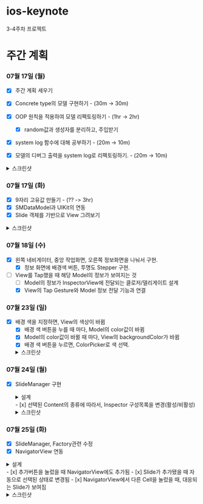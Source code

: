 # ios-keynote
3-4주차 프로젝트

# 주간 계획

### 07월 17일 (월)

- [x] 주간 계획 세우기
- [x] Concrete type의 모델 구현하기 - (30m -> 30m)
- [x] OOP 원칙을 적용하여 모델 리펙토링하기 - (1hr -> 2hr)
    - [x] random값과 생성자를 분리하고, 주입받기

- [x] system log 함수에 대해 공부하기 - (20m -> 10m)
- [x] 모델의 디버그 출력을 system log로 리펙토링하기. - (20m -> 10m)


<details>
    <summary>스크린샷</summary>
    <img width="800" alt="image" src="https://github.com/softeerbootcamp-2nd/ios-keynote/assets/46219689/888491e8-4afa-4e29-a97e-f7e00364746b">
    
</details>

### 07월 17일 (화)

- [x] 9자리 고유값 만들기 - (?? -> 3hr)
- [x] SMDataModel과 UIKit의 연동
- [x] Slide 객체를 기반으로 View 그려보기

<details>
    <summary>스크린샷</summary>
    <img width="500" alt="image" src="https://user-images.githubusercontent.com/46219689/254361875-6c05f37c-6079-4a0a-a0e3-9c50510962bf.png">
</details>

### 07월 18일 (수)

- [x] 왼쪽 네비게이터, 중앙 작업화면, 오른쪽 정보화면을 나눠서 구현.
  - [x] 정보 화면에 배경색 버튼, 투명도 Stepper 구현.
- [ ] View를 Tap했을 때 해당 Model의 정보가 보여지는 것
    - [ ] Model의 정보가 InspectorView에 전달되는 클로저/델리게이트 설계
    - [x] View의 Tap Gesture와 Model 정보 전달 기능과 연결
    
### 07월 23일 (일)
- [x] 배경 색을 지정하면, View의 색상이 바뀜
    - [x] 배경 색 버튼을 누를 때 마다, Model의 color값이 바뀜
    - [x] Model의 color값이 바뀔 때 마다, View의 backgroundColor가 바뀜
    - [x] 배경 색 버튼을 누르면, ColorPicker로 색 선택.
    <details>
    <summary>스크린샷</summary>
    <img width=500; src="https://github.com/sseungmn/ios-keynote/assets/46219689/1308ef3f-2295-4de6-830f-90e93c53d055">
    </details>

### 07월 24일 (월)
- [x] SlideManager 구현
    <details>
    <summary>설계</summary>
    <img width="500" src="https://github.com/sseungmn/ios-keynote/assets/46219689/26e19da9-2637-4e8f-a68f-065ee69ecc23">
    <img width="500" src="https://github.com/sseungmn/ios-keynote/assets/46219689/4c84fd7f-5816-4997-8381-a9788dd639f9">
    </details>
    - [x] 선택된 Content의 종류에 따라서, Inspector 구성목록을 변경(활성/비활성)
    <details>
    <summary>스크린샷</summary>

    * Color, Alpha 변경이 가능할 때
    <img width=500; src="https://github.com/sseungmn/ios-keynote/assets/46219689/b8a2fd7f-a2fd-4d01-946b-36bd7ba364b7">
    
    * Alpha만 변경이 가능할 때
    <img width=500; src="https://github.com/sseungmn/ios-keynote/assets/46219689/bead70dd-fd14-46fa-8572-100b08b680db">
    </details>

### 07월 25일 (화)
- [x] SlideManager, Factory관련 수정
- [x] NavigatorView 연동
<details>
<summary>설계</summary>

<img width="825" alt="image" src="https://github.com/softeerbootcamp-2nd/ios-keynote/assets/46219689/436059bc-a0a3-439c-b2a3-e93886899a51">
</details>
  - [x] 추가버튼을 눌렀을 때 NavigatorView에도 추가됨
  - [x] Slide가 추가됐을 때 자동으로 선택된 상태로 변경됨
  - [x] NavigatorView에서 다른 Cell을 눌렀을 때, 대응되는 Slide가 보여짐
<details>
<summary>스크린샷</summary>

<img width=500 src="https://github.com/softeerbootcamp-2nd/ios-keynote/assets/46219689/b201c977-d050-46bb-a12a-16336400843f">
<img width=500 src="https://github.com/softeerbootcamp-2nd/ios-keynote/assets/46219689/20222d60-0fe0-4842-90d0-3a57638e5c92">
<img width=500 src="https://github.com/softeerbootcamp-2nd/ios-keynote/assets/46219689/54867a69-bab2-496b-9727-f52ec960ca91">
</details>
